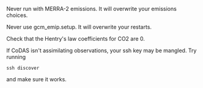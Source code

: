 Never run with MERRA-2 emissions. It will overwrite your emissions choices.

Never use gcm_emip.setup. It will overwrite your restarts.

Check that the Hentry's law coefficients for CO2 are 0.

If CoDAS isn't assimilating observations, your ssh key may be mangled. Try running
```
ssh discover
```
and make sure it works.
